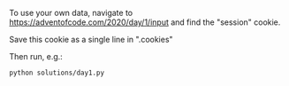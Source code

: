 To use your own data, navigate to https://adventofcode.com/2020/day/1/input and find the "session" cookie.

Save this cookie as a single line in ".cookies"

Then run, e.g.:
```
python solutions/day1.py
```